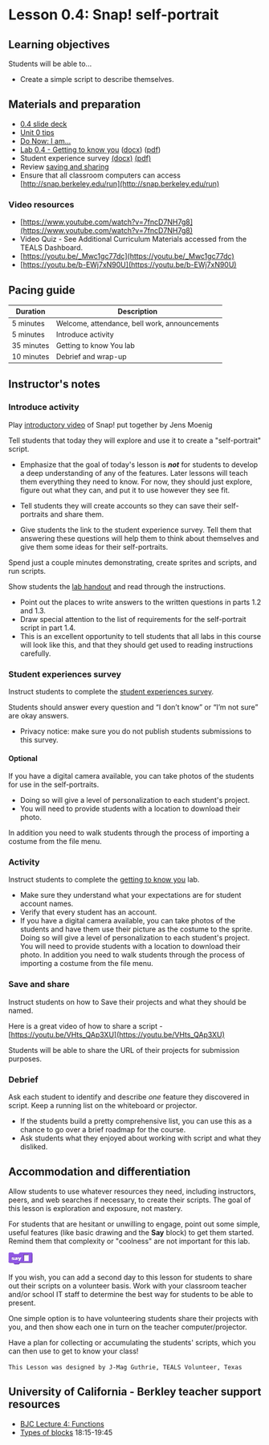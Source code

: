 # Lesson 0.4: Snap! self-portrait

## Learning objectives

Students will be able to...

* Create a simple script to describe themselves.

## Materials and preparation

* [0.4 slide deck](https://github.com/TEALSK12/introduction-to-computer-science/raw/master/slidedecks/TEALS%20SNAP%200.4.pptx)
* [Unit 0 tips](unit_0_tips.md)
* [Do Now: I am...](do_now_04.md)
* [Lab 0.4 - Getting to know you](lab_04.md) ([docx](https://github.com/TEALSK12/introduction-to-computer-science/raw/master/Unit%200/lab_04.docx)) ([pdf](https://github.com/TEALSK12/introduction-to-computer-science/raw/master/Unit%200/lab_04.pdf))
* Student experience survey [(docx)](https://github.com/TEALSK12/introduction-to-computer-science/raw/master/Unit%200/Student%20Experiences%20Survey.docx) [(pdf)](https://github.com/TEALSK12/introduction-to-computer-science/raw/master/Unit%200/Student%20Experiences%20Survey.pdf)
* Review [saving and sharing](https://youtu.be/VHts_QAp3XU)
* Ensure that all classroom computers can access [http://snap.berkeley.edu/run](http://snap.berkeley.edu/run)

### Video resources

* [https://www.youtube.com/watch?v=7fncD7NH7g8](https://www.youtube.com/watch?v=7fncD7NH7g8)
* Video Quiz - See Additional Curriculum Materials accessed from the TEALS Dashboard.
* [https://youtu.be/_Mwc1gc77dc](https://youtu.be/_Mwc1gc77dc)
* [https://youtu.be/b-EWj7xN90U](https://youtu.be/b-EWj7xN90U)

## Pacing guide

| Duration   | Description                                   |
| ---------- | --------------------------------------------- |
| 5 minutes  | Welcome, attendance, bell work, announcements |
| 5 minutes  | Introduce activity                            |
| 35 minutes | Getting to know You lab                       |
| 10 minutes | Debrief and wrap-up                           |

## Instructor's notes

### Introduce activity

Play [introductory video](https://youtu.be/b-EWj7xN90U) of Snap! put together by Jens Moenig

Tell students that today they will explore and use it to create a "self-portrait" script.

* Emphasize that the goal of today's lesson is **_not_** for students to develop a deep understanding of any of the features. Later lessons will teach them everything they need to know.  For now, they should just explore, figure out what they can, and put it to use however they see fit.

* Tell students they will create accounts so they can save their self-portraits and share them.
* Give students the link to the student experience survey. Tell them that answering these questions will help them to think about themselves and give them some ideas for their self-portraits.

Spend just a couple minutes demonstrating, create sprites and scripts, and run scripts.

Show students the [lab handout](lab_04.md) and read through the instructions.

* Point out the places to write answers to the written questions in parts 1.2 and 1.3.
* Draw special attention to the list of requirements for the self-portrait script in part 1.4.
* This is an excellent opportunity to tell students that all labs in this course will look like this, and that they should get used to reading instructions carefully.

### Student experiences survey

Instruct students to complete the [student experiences survey](https://github.com/TEALSK12/introduction-to-computer-science/raw/master/Unit%200/Student%20Experiences%20Survey.docx).

Students should answer every question and “I don’t know” or “I’m not sure” are okay answers.

* Privacy notice: make sure you do not publish students submissions to this survey.

#### Optional

If you have a digital camera available, you can take photos of the students for use in the self-portraits.

* Doing so will give a level of personalization to each student's project.
* You will need to provide students with a location to download their photo.

In addition you need to walk students through the process of importing a costume from the file menu.  

### Activity

Instruct students to complete the [getting to know you](lab_04.md) lab.

* Make sure they understand what your expectations are for student account names.
* Verify that every student has an account.
* If you have a digital camera available, you can take photos of the students and have them use their picture as the costume to the sprite.  Doing so will give a level of personalization to each student's project.  You will need to provide students with a location to download their photo.  In addition you need to walk students through the process of importing a costume from the file menu.

### Save and share

Instruct students on how to Save their projects and what they should be named.

Here is a great video of how to share a script - [https://youtu.be/VHts_QAp3XU](https://youtu.be/VHts_QAp3XU)

Students will be able to share the URL of their projects for submission purposes.

### Debrief

Ask each student to identify and describe _one_ feature they discovered in script.  Keep a running list on the whiteboard or projector.

* If the students build a pretty comprehensive list, you can use this as a chance to go over a brief roadmap for the course.
* Ask students what they enjoyed about working with script and what they disliked.

## Accommodation and differentiation

Allow students to use whatever resources they need, including instructors, peers, and web searches if necessary, to create their scripts.  The goal of this lesson is exploration and exposure, not mastery.

For students that are hesitant or unwilling to engage, point out some simple, useful features (like basic drawing and the **Say** block) to get them started.  Remind them that complexity or "coolness" are not important for this lab.

![Say Block](images/say.png)

If you wish, you can add a second day to this lesson for students to share out their scripts on a volunteer basis.  Work with your classroom teacher and/or school IT staff to determine the best way for students to be able to present.

One simple option is to have volunteering students share their projects with you, and then show each one in turn on the teacher computer/projector.

Have a plan for collecting or accumulating the students' scripts, which you can then use to get to know your class!

`This Lesson was designed by J-Mag Guthrie, TEALS Volunteer, Texas`

## University of California - Berkley teacher support resources

* [BJC Lecture 4: Functions](http://www.youtube.com/watch?v=_uKCBmQEf5w&t=18m15s)
* [Types of blocks](http://www.youtube.com/watch?v=_uKCBmQEf5w&t=18m15s)  18:15-19:45
